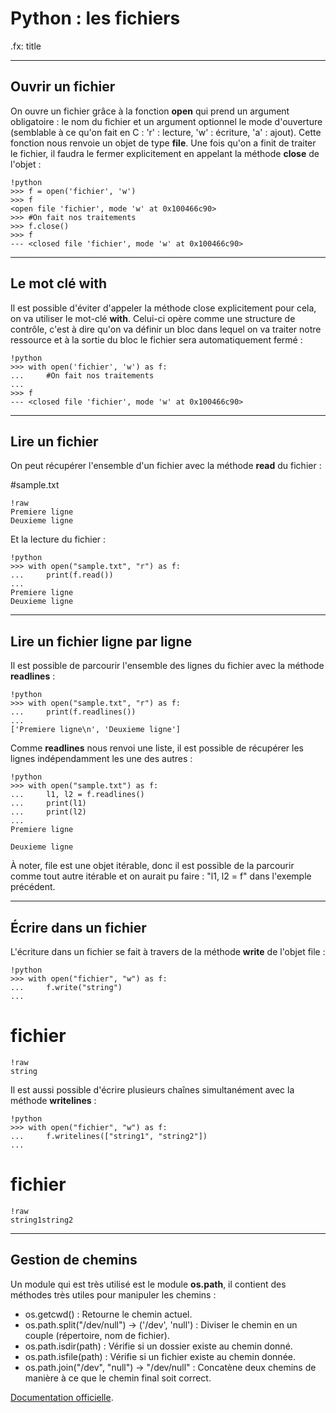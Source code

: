 # Python : les fichiers

.fx: title

---

## Ouvrir un fichier

On ouvre un fichier grâce à la fonction **open** qui prend un argument obligatoire : le nom du fichier et un argument optionnel le mode d'ouverture (semblable à ce qu'on fait en C : 'r' : lecture, 'w' : écriture, 'a' : ajout). Cette fonction nous renvoie un objet de type **file**. Une fois qu'on a finit de traiter le fichier, il faudra le fermer explicitement en appelant la méthode **close** de l'objet :

    !python
    >>> f = open('fichier', 'w')
    >>> f
    <open file 'fichier', mode 'w' at 0x100466c90>
    >>> #On fait nos traitements
    >>> f.close()
    >>> f
    --- <closed file 'fichier', mode 'w' at 0x100466c90>

---

## Le mot clé with

Il est possible d'éviter d'appeler la méthode close explicitement pour cela, on va utiliser le mot-clé **with**. Celui-ci opère comme une structure de contrôle, c'est à dire qu'on va définir un bloc dans lequel on va traiter notre ressource et à la sortie du bloc le fichier sera automatiquement fermé :

    !python
    >>> with open('fichier', 'w') as f:
    ...     #On fait nos traitements
    ...
    >>> f
    --- <closed file 'fichier', mode 'w' at 0x100466c90>

---

## Lire un fichier

On peut récupérer l'ensemble d'un fichier avec la méthode **read** du fichier :

#sample.txt

    !raw
    Premiere ligne
    Deuxieme ligne
    
Et la lecture du fichier :

    !python
    >>> with open("sample.txt", "r") as f:
    ...     print(f.read())
    ...
    Premiere ligne
    Deuxieme ligne

---

## Lire un fichier ligne par ligne

Il est possible de parcourir l'ensemble des lignes du fichier avec la méthode **readlines** :

    !python
    >>> with open("sample.txt", "r") as f:
    ...     print(f.readlines())
    ...
    ['Premiere ligne\n', 'Deuxieme ligne']
    
Comme **readlines** nous renvoi une liste, il est possible de récupérer les lignes indépendamment les une des autres :

    !python
    >>> with open("sample.txt") as f:
    ...     l1, l2 = f.readlines()
    ...     print(l1)
    ...     print(l2)
    ...
    Premiere ligne

    Deuxieme ligne
    
À noter, file est une objet itérable, donc il est possible de la parcourir comme tout autre itérable et on aurait pu faire : "l1, l2 = f" dans l'exemple précédent.

---

## Écrire dans un fichier

L'écriture dans un fichier se fait à travers de la méthode **write** de l'objet file :

    !python
    >>> with open("fichier", "w") as f:
    ...     f.write("string")
    ...
    
# fichier

    !raw
    string
    
Il est aussi possible d'écrire plusieurs chaînes simultanément avec la méthode **writelines** :

    !python
    >>> with open("fichier", "w") as f:
    ...     f.writelines(["string1", "string2"])
    ...
    
# fichier

    !raw
    string1string2
    
---

## Gestion de chemins

Un module qui est très utilisé est le module **os.path**, il contient des méthodes très utiles pour manipuler les chemins :

* os.getcwd() : Retourne le chemin actuel.
* os.path.split("/dev/null") -> ('/dev', 'null') : Diviser le chemin en un couple (répertoire, nom de fichier).
* os.path.isdir(path) : Vérifie si un dossier existe au chemin donné.
* os.path.isfile(path) : Vérifie si un fichier existe au chemin donnée.
* os.path.join("/dev", "null") -> "/dev/null" : Concatène deux chemins de manière à ce que le chemin final soit correct.

[Documentation officielle](http://docs.python.org/library/os.path.html).